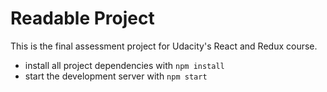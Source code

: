 # Readable Project

This is the final assessment project for Udacity's React and Redux course.

* install all project dependencies with `npm install`
* start the development server with `npm start`
